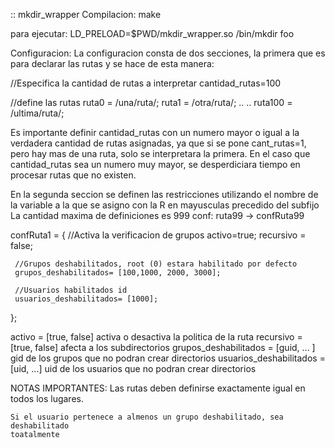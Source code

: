 :: mkdir_wrapper
Compilacion:
 make

para ejecutar:
LD_PRELOAD=$PWD/mkdir_wrapper.so /bin/mkdir foo

Configuracion:
La configuracion consta de dos secciones, la primera que es para declarar las 
rutas y se hace de esta manera:

//Especifica la cantidad de rutas a interpretar
cantidad_rutas=100

//define las rutas
ruta0 = /una/ruta/;
ruta1 = /otra/ruta/;
..
..
ruta100 = /ultima/ruta/;

Es importante definir cantidad_rutas con un numero mayor o igual a la verdadera
cantidad de rutas asignadas, ya que si se pone cant_rutas=1, pero hay mas de 
una ruta, solo se interpretara la primera. En el caso que cantidad_rutas sea
un numero muy mayor, se desperdiciara tiempo en procesar rutas que no existen.

En la segunda seccion se definen las restricciones utilizando el nombre de
la variable a la que se asigno con la R en mayusculas precedido del subfijo
La cantidad maxima de definiciones es 999
conf:  ruta99 -> confRuta99

confRuta1 = {
     //Activa la verificacion de grupos
     activo=true;
     recursivo = false;
    
     //Grupos deshabilitados, root (0) estara habilitado por defecto
     grupos_deshabilitados= [100,1000, 2000, 3000]; 

     //Usuarios habilitados id
     usuarios_deshabilitados= [1000];
};

activo = [true, false] activa o desactiva la politica de la ruta
recursivo = [true, false] afecta a los subdirectorios 
grupos_deshabilitados = [guid, ... ] gid de los grupos que no podran crear directorios
usuarios_deshabilitados = [uid, ...] uid de los usuarios que no podran crear directorios


NOTAS IMPORTANTES:
    Las rutas deben definirse exactamente igual en todos los lugares. 

    Si el usuario pertenece a almenos un grupo deshabilitado, sea deshabilitado
    toatalmente

